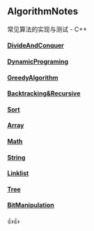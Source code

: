 ## AlgorithmNotes

常见算法的实现与测试 - C++

#### [DivideAndConquer](/DivideAndConquer/ReadMe.md)

#### [DynamicPrograming](/DynamicPrograming/ReadMe.md)

#### [GreedyAlgorithm](/GreedyAlgorithm/ReadMe.md)

#### [Backtracking&Recursive](/BacktrackingRecursive/ReadMe.md)

<!-- #### [Recursive](/Recursive/ReadMe.md) -->

#### [Sort](/Sort/ReadMe.md)

#### [Array](/Array/ReadMe.md)

#### [Math](/Math/ReadMe.md)

#### [String](/String/ReadMe.md)

#### [Linklist](/Linklist/ReadMe.md)

#### [Tree](/Tree/ReadMe.md)

#### [BitManipulation](/BitManipulation/ReadMe.md)

:+1::+1:

